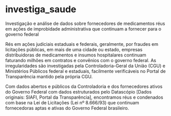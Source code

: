 # investiga_saude
Investigação e análise de dados sobre fornecedores de medicamentos réus em ações de improbidade administrativa que continuam a fornecer para o governo federal

Rés em ações judiciais estaduais e federais, geralmente, por fraudes em licitações públicas, em mais de uma cidade ou estado, empresas distribuidoras de medicamentos e insumos hospitalares continuam faturando milhões em contratos e convênios com o governo federal. As irregularidades são investigadas pela Controladoria-Geral da União (CGU) e Ministérios Públicos federal e estaduais, facilmente verificáveis no Portal de Transparência mantido pela própria CGU. 

Com dados abertos e públicos da Controladoria e dos fornecedores ativos do Governo Federal com dados estruturados pelo Datascópio [Dados originais: SIAFI, Portal da Transparência], encontramos réus e condenados com base na Lei de Licitações (Lei nº 8.666/93) que continuam fornecedoras aptas e ativas do Governo Federal brasileiro.
